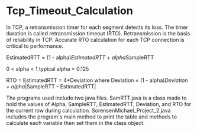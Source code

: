 # Tcp_Timeout_Calculation

In TCP, a retransmission timer for each segment detects its loss. The timer duration is called retransmission timeout (RTO). Retransmission is the basis of reliability in TCP. Accurate RTO calculation for each TCP connection is critical to performance. 


EstimatedRTT = (1 - alpha)*EstimatedRTT + alpha*SampleRTT

0 < alpha < 1
typical alpha = 0.125

RTO = EstimatedRTT = 4*Deviation
  where
    Deviation = (1 - alpha)*Deviation + alpha*|SampleRTT - EstimatedRTT|
    
The programs used include two java files. SamRTT.java is a class made to hold the values of Alpha, SampleRTT, EstimatedRTT, Deviation, and RTO for the current row during calculation. SorensenMichael_Project_2.java includes the program's main method to print the table and methods to calculate each variable then set them in the class object. 
